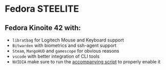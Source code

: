 # Fedora STEELITE

## Fedora Kinoite 42 with:

- `libratbag` for Logitech Mouse and Keyboard support
- `Bitwarden` with biometrics and ssh-agent support
- `Steam`, `MangoHUD` and `gamescope` for obvious reasons
- `vscode` with better integration of CLI tools
- `NVIDIA` make sure to run the [accompanying script](enable-nvidia.sh) to properly enable it
